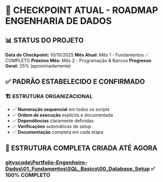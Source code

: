 # 🎯 CHECKPOINT ATUAL - ROADMAP ENGENHARIA DE DADOS

## 📊 STATUS DO PROJETO
**Data do Checkpoint:** 10/10/2025
**Mês Atual:** Mês 1 - Fundamentos ✅ COMPLETO
**Próximo Mês:** Mês 2 - Programação & Bancos
**Progresso Geral:** 25% (aproximadamente)

## ✅ PADRÃO ESTABELECIDO E CONFIRMADO

### **🏗️ ESTRUTURA ORGANIZACIONAL**
- ✅ **Numeração sequencial** em todos os scripts
- ✅ **Ordem de execução** explícita e documentada
- ✅ **Dependências** claramente definidas
- ✅ **Verificações** automáticas de setup
- ✅ **Documentação** completa em cada etapa

## 📁 ESTRUTURA COMPLETA CRIADA ATÉ AGORA

### **[gitvscode\Portfolio-Engenheiro-Dados\01_Fundamentos\SQL_Basico\00_Database_Setup](https://github.com/jehann-camara/gitvscode/tree/main/Portfolio-Engenheiro-Dados/01_Fundamentos/SQL_Basico/00_Database_Setup)** ✅ **100% COMPLETO**